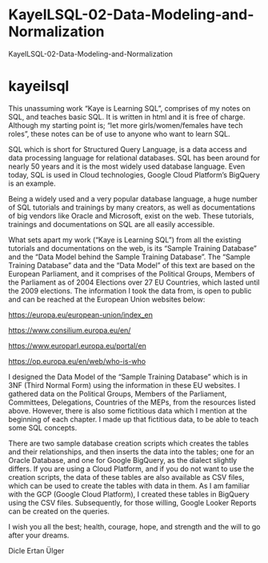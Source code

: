# KayeILSQL-02-Data-Modeling-and-Normalization
KayeILSQL-02-Data-Modeling-and-Normalization
# kayeilsql
This unassuming work “Kaye is Learning SQL”, comprises of my notes on SQL, and teaches basic SQL. It is written in html and it is free of charge. Although my starting point is; “let more girls/women/females have tech roles”, these notes can be of use to anyone who want to learn SQL.

SQL which is short for Structured Query Language, is a data access and data processing language for relational databases. SQL has been around for nearly 50 years and it is the most widely used database language. Even today, SQL is used in Cloud technologies, Google Cloud Platform’s BigQuery is an example. 

Being a widely used and a very popular database language, a huge number of SQL tutorials and trainings by many creators, as well as documentations of big vendors like Oracle and Microsoft, exist on the web.
These tutorials, trainings and documentations on SQL are all easily accessible.

What sets apart my work (“Kaye is Learning SQL”) from all the existing tutorials and documentations on the web, is its “Sample Training Database” and the “Data Model behind the Sample Training Database”. 
The “Sample Training Database” data and the “Data Model” of this text are based on the European Parliament, and it comprises of the Political Groups, Members of the Parliament as of 2004 Elections over 27 EU Countries, which lasted until the 2009 elections.
The information I took the data from, is open to public and can be reached at the European Union websites below:

https://europa.eu/european-union/index_en

https://www.consilium.europa.eu/en/

https://www.europarl.europa.eu/portal/en

https://op.europa.eu/en/web/who-is-who

I designed the Data Model of the “Sample Training Database” which is in 3NF (Third Normal Form) using the information in these EU websites. I gathered data on the Political Groups, Members of the Parliament, Committees, Delegations, Countries of the MEPs, from the resources listed above.
However, there is also some fictitious data which I mention at the beginning of each chapter.
I made up that fictitious data, to be able to teach some SQL concepts.

There are two sample database creation scripts which creates the tables and their relationships, and then inserts the data into the tables; one for an Oracle Database, and one for Google BigQuery, as the dialect slightly differs.
If you are using a Cloud Platform, and if you do not want to use the creation scripts, the data of these tables are also available as CSV files, which can be used to create the tables with data in them. As I am familiar with the GCP (Google Cloud Platform), I created these tables in BigQuery using the CSV files.
Subsequently, for those willing, Google Looker Reports can be created on the queries.

I wish you all the best; health, courage, hope, and strength and the will to go after your dreams.

Dicle Ertan Ülger
